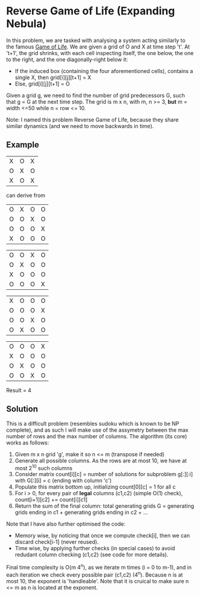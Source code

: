 # Reverse Game of Life (Expanding Nebula)

In this problem, we are tasked with analysing a system acting similarly to the famous [Game of Life](https://en.wikipedia.org/wiki/Conway%27s_Game_of_Life). We are given a grid of 
O and X at time step 't'. At 't+1', the grid shrinks, with each cell inspecting itself, the one below, the one to the right, and the one diagonally-right below it:
* If the induced box (containing the four aforementioned cells), contains a single X, then grid[i][j][t+1] = X
* Else, grid[i][j][t+1] = O

Given a grid g, we need to find the number of grid predecessors G, such that g = G at the next time step. The grid is m x n, with m, n >= 3, **but** m = width <=50 while n = row <= 10.

Note: I named this problem Reverse Game of Life, because they share similar dynamics (and we need to move backwards in time).

## Example

| | | |
|---|---|---|
|X|O|X|
|O|X|O|
|X|O|X|

can derive from 


| | | | | 
|---|---|---| ---|
|O|X|O|O| 
|O|O|X|O|
|O|O|O|X|
|X|O|O|O|

| | | | | 
|---|---|---| ---|
|O|O|X|O| 
|O|X|O|O|
|X|O|O|O|
|O|O|O|X|

| | | | | 
|---|---|---| ---|
|X|O|O|O| 
|O|O|O|X|
|O|O|X|O|
|O|X|O|O|

| | | | | 
|---|---|---| ---|
|O|O|O|X| 
|X|O|O|O|
|O|X|O|O|
|O|O|X|O|

Result = 4

## Solution

This is a difficult problem (resembles sudoku which is known to be NP complete), and as such I will make use of the assymetry between the max number of rows and the max number of 
columns. The algorithm (its core) works as follows:
1. Given m x n grid 'g', make it so n <= m (transpose if needed)
1. Generate all possible columns. As the rows are at most 10, we have at most 2<sup>10</sup> such columns
1. Consider matrix count[i][c] = number of solutions for subproblem g[:][:i] with G[:][i] = c (ending with column 'c')
1. Populate this matrix bottom up, initializing count[0][c] = 1 for all c
1. For i > 0, for every pair of **legal** columns (c1,c2) (simple O(1) check), count[i+1][c2] += count[i][c1] 
1. Return the sum of the final column: total generating grids G = generating grids ending in c1 + generating grids ending in c2 + ...

Note that I have also further optimised the code:
* Memory wise, by noticing that once we compute check[i], then we can discard check[i-1] (never reused).
* Time wise, by applying further checks (in special cases) to avoid redudant column checking (c1,c2) (see code for more details).

Final time complexity is O(m 4<sup>n</sup>), as we iterate m times (i = 0 to m-1), and in each iteration we check every possible pair (c1,c2) (4<sup>n</sup>). Because n is at most 10,
the exponent is 'handleable'. Note that it is cruical to make sure n <= m as n is located at the exponent.
